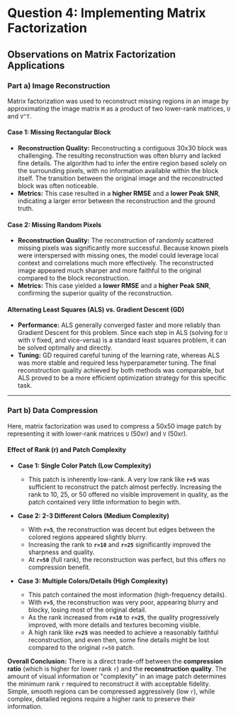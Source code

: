 # Question 4: Implementing Matrix Factorization

## Observations on Matrix Factorization Applications

### Part a) Image Reconstruction

Matrix factorization was used to reconstruct missing regions in an image by approximating the image matrix `M` as a product of two lower-rank matrices, `U` and `V^T`.

#### Case 1: Missing Rectangular Block

* **Reconstruction Quality:** Reconstructing a contiguous 30x30 block was challenging. The resulting reconstruction was often blurry and lacked fine details. The algorithm had to infer the entire region based solely on the surrounding pixels, with no information available within the block itself. The transition between the original image and the reconstructed block was often noticeable.
* **Metrics:** This case resulted in a **higher RMSE** and a **lower Peak SNR**, indicating a larger error between the reconstruction and the ground truth.

#### Case 2: Missing Random Pixels

* **Reconstruction Quality:** The reconstruction of randomly scattered missing pixels was significantly more successful. Because known pixels were interspersed with missing ones, the model could leverage local context and correlations much more effectively. The reconstructed image appeared much sharper and more faithful to the original compared to the block reconstruction.
* **Metrics:** This case yielded a **lower RMSE** and a **higher Peak SNR**, confirming the superior quality of the reconstruction.

#### Alternating Least Squares (ALS) vs. Gradient Descent (GD)

* **Performance:** ALS generally converged faster and more reliably than Gradient Descent for this problem. Since each step in ALS (solving for `U` with `V` fixed, and vice-versa) is a standard least squares problem, it can be solved optimally and directly.
* **Tuning:** GD required careful tuning of the learning rate, whereas ALS was more stable and required less hyperparameter tuning. The final reconstruction quality achieved by both methods was comparable, but ALS proved to be a more efficient optimization strategy for this specific task.

---

### Part b) Data Compression

Here, matrix factorization was used to compress a 50x50 image patch by representing it with lower-rank matrices `U` (50xr) and `V` (50xr).

#### Effect of Rank (r) and Patch Complexity

* **Case 1: Single Color Patch (Low Complexity)**
    * This patch is inherently low-rank. A very low rank like **`r=5`** was sufficient to reconstruct the patch almost perfectly. Increasing the rank to 10, 25, or 50 offered no visible improvement in quality, as the patch contained very little information to begin with.

* **Case 2: 2-3 Different Colors (Medium Complexity)**
    * With **`r=5`**, the reconstruction was decent but edges between the colored regions appeared slightly blurry.
    * Increasing the rank to **`r=10`** and **`r=25`** significantly improved the sharpness and quality.
    * At **`r=50`** (full rank), the reconstruction was perfect, but this offers no compression benefit.

* **Case 3: Multiple Colors/Details (High Complexity)**
    * This patch contained the most information (high-frequency details).
    * With **`r=5`**, the reconstruction was very poor, appearing blurry and blocky, losing most of the original detail.
    * As the rank increased from **`r=10`** to **`r=25`**, the quality progressively improved, with more details and textures becoming visible.
    * A high rank like **`r=25`** was needed to achieve a reasonably faithful reconstruction, and even then, some fine details might be lost compared to the original `r=50` patch.

**Overall Conclusion:** There is a direct trade-off between the **compression ratio** (which is higher for lower rank `r`) and the **reconstruction quality**. The amount of visual information or "complexity" in an image patch determines the minimum rank `r` required to reconstruct it with acceptable fidelity. Simple, smooth regions can be compressed aggressively (low `r`), while complex, detailed regions require a higher rank to preserve their information.
